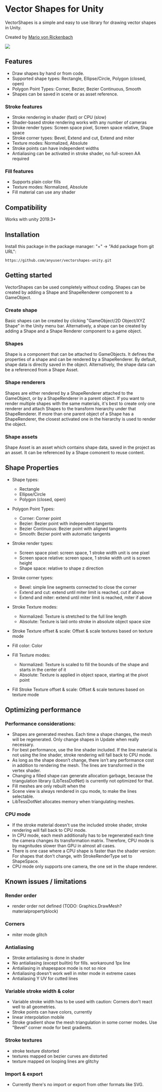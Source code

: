 # Vector Shapes for Unity

VectorShapes is a simple and easy to use library for drawing vector shapes in Unity.

Created by [Mario von Rickenbach](http://mariov.ch)

![](https://github.com/anyuser/vectorshapes-unity/wiki/Resources/overview.png)

## Features
- Draw shapes by hand or from code.
- Supported shape types: Rectangle, Ellipse/Circle, Polygon (closed, open)
- Polygon Point Types: Corner, Bezier, Bezier Continuous, Smooth
- Shapes can be saved in scene or as asset reference.

### Stroke features
- Stroke rendering in shader (fast) or CPU (slow)
- Shader-based stroke rendering works with any number of cameras
- Stroke render types: Screen space pixel, Screen space relative, Shape space
- Stroke corner types: Bevel, Extend and cut, Extend and miter
- Texture modes: Normalized, Absolute
- Stroke points can have independent widths
- Antialiasing can be activated in stroke shader, no full-screen AA required

### Fill features
- Supports plain color fills
- Texture modes: Normalized, Absolute
- Fill material can use any shader


## Compatibility
Works with unity 2019.3+

## Installation
Install this package in the package manager: "+" -> "Add package from git URL":  

``
https://github.com/anyuser/vectorshapes-unity.git
``  

## Getting started
VectorShapes can be used completely without coding. Shapes can be created by adding a Shape and ShapeRenderer component to a GameObject.

### Create shape
Basic shapes can be created by clicking "GameObject/2D Object/XYZ Shape" in the Unity menu bar. Alternatively, a shape can be created by adding a Shape and a Shape Renderer component to a game object.

### Shapes
Shape is a component that can be attached to GameObjects. It defines the properties of a shape and can be rendered by a ShapeRenderer. By default, shape data is directly saved in the object. Alternatively, the shape data can be a referenced from a Shape Asset.

### Shape renderers
Shapes are either rendered by a ShapeRenderer attached to the GameObject, or by a ShapeRenderer in a parent object. If you want to render multiple shapes with the same materials, it's best to create only one renderer and attach Shapes to the transform hierarchy under that ShapeRenderer. If more than one parent object of a Shape has a ShapeRenderer, the closest activated one in the hierarchy is used to render the object.

### Shape assets
Shape Asset is an asset which contains shape data, saved in the project as an asset. It can be referenced by a Shape comonent to reuse content.

## Shape Properties

- Shape types:
    - Rectangle
    - Ellipse/Circle
    - Polygon (closed, open)

- Polygon Point Types:
    - Corner: Corner point
    - Bezier: Bezier point with independent tangents
    - Bezier Continuous: Bezier point with aligned tangents
    - Smooth: Bezier point with automatic tangents

- Stroke render types:
    - Screen space pixel: screen space, 1 stroke width unit is one pixel
    - Screen space relative: screen space, 1 stroke width unit is screen height
    - Shape space: relative to shape z direction

- Stroke corner types:
    - Bevel: simple line segments connected to close the corner
    - Extend and cut: extend until miter limit is reached, cut if above
    - Extend and miter: extend until miter limit is reached, miter if above

- Stroke Texture modes:
    - Normalized: Texture is stretched to the full line length
    - Absolute: Texture is laid onto stroke in absolute object space size

- Stroke Texture offset & scale: Offset & scale textures based on texture mode

- Fill color: Color

- Fill Texture modes:
  - Normalized: Texture is scaled to fill the bounds of the shape and starts in the center of it
  - Absolute: Texture is applied in object space, starting at the pivot point

- Fill Stroke Texture offset & scale: Offset & scale textures based on texture mode

## Optimizing performance

### Performance considerations:
- Shapes are generated meshes. Each time a shape changes, the mesh will be regenerated. Only change shapes in Update when really necessary.
- For best performance, use the line shader included. If the line material is not using the line shader, stroke rendering will fall back to CPU mode.
-  As long as the shape doesn’t change, there isn’t any performance cost in addition to rendering the mesh. The lines are transformed in the vertex shader.
- Changing a filled shape can generate allocation garbage, because the triangulation library (LibTessDotNet) is currently not optimized for that.
- Fill meshes are only rebuilt when the
- Scene view is always rendered in cpu mode, to make the lines selectable.
- LibTessDotNet allocates memory when triangulating meshes.

### CPU mode
- If the stroke material doesn't use the included stroke shader, stroke rendering will fall back to CPU mode.
- In CPU mode, each mesh additionally has to be regenerated each time the camera changes its transformation matrix. Therefore, CPU mode is by magnitudes slower than GPU in almost all cases.
- There is one case where a CPU shape is faster than the shader version: For shapes that don't change, with StrokeRenderType set to ShapeSpace.
- CPU mode only supports one camera, the one set in the shape renderer.


## Known issues / limitations

### Render order
- render order not defined (TODO: Graphics.DrawMesh? materialpropertyblock)

### Corners
- miter mode glitch

### Antialiasing
- Stroke antialiasing is done in shader
- No antialiasing (except builtin) for fills. workaround 1px line
- Antialiasing in shapespace mode is not so nice
- Antialiasing doesn't work well in miter mode in extreme cases
- Antialiasing Y UV for cutted lines

### Variable stroke width & color
- Variable stroke width has to be used with caution: Corners don't react well to all geometries.
- Stroke points can have colors, currently
- linear interpolation mobile
- Stroke gradient show the mesh triangulation in some corner modes. Use "Bevel" corner mode for best gradients.

### Stroke textures
- stroke texture distorted
- textures mapped on bezier curves are distorted
- texture mapped on looping lines are glitchy

### Import & export
- Currently there's no import or export from other formats like SVG.
